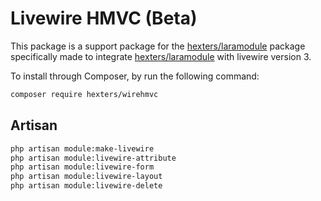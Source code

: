 # Livewire HMVC (Beta)

This package is a support package for the [hexters/laramodule](https://github.com/hexters/laramodule) package specifically made to integrate [hexters/laramodule](https://github.com/hexters/laramodule) with livewire version 3.

To install through Composer, by run the following command:

```bash
composer require hexters/wirehmvc
```

## Artisan 

```bash
php artisan module:make-livewire
php artisan module:livewire-attribute
php artisan module:livewire-form
php artisan module:livewire-layout
php artisan module:livewire-delete
```